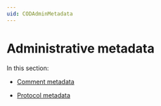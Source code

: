 ```yaml
---
uid: CODAdminMetadata
---
```


# Administrative metadata

In this section:

- [Comment metadata](xref:Comment_metadata)

- [Protocol metadata](xref:Protocol_metadata)
